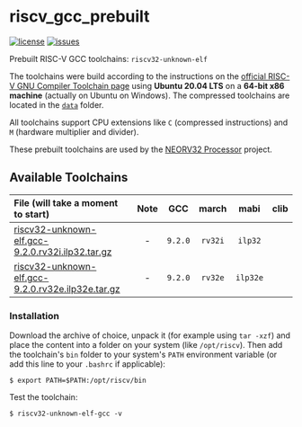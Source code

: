 # riscv_gcc_prebuilt

[![license](https://img.shields.io/github/license/stnolting/riscv_gcc_prebuilt)](https://github.com/stnolting/riscv_gcc_prebuilt/blob/master/LICENSE)
[![issues](https://img.shields.io/github/issues/stnolting/riscv_gcc_prebuilt)](https://github.com/stnolting/riscv_gcc_prebuilt/issues)

Prebuilt RISC-V GCC toolchains: `riscv32-unknown-elf`

The toolchains were build according to the instructions on the [official RISC-V GNU Compiler Toolchain page](https://github.com/riscv/riscv-gnu-toolchain)
using **Ubuntu 20.04 LTS** on a **64-bit x86 machine** (actually on Ubuntu on Windows). The compressed toolchains are located in
the [`data`](https://github.com/stnolting/riscv_gcc_prebuilt/tree/master/data) folder.

All toolchains support CPU extensions like `C` (compressed instructions) and `M` (hardware multiplier and divider).

These prebuilt toolchains are used by the [NEORV32 Processor](https://github.com/stnolting/neorv32) project.



## Available Toolchains

| File (will take a moment to start) | Note |GCC  | march | mabi | clib |
|:-----------------------------------|:----:|:---:|:-----:|:----:|:----:|
| [riscv32-unknown-elf.gcc-9.2.0.rv32i.ilp32.tar.gz](https://github.com/stnolting/riscv_gcc_prebuilt/raw/master/data/riscv32-unknown-elf.gcc-9.2.0.rv32i.ilp32.tar.gz)   | - | `9.2.0` | `rv32i` | `ilp32`  |  |
| [riscv32-unknown-elf.gcc-9.2.0.rv32e.ilp32e.tar.gz](https://github.com/stnolting/riscv_gcc_prebuilt/raw/master/data/riscv32-unknown-elf.gcc-9.2.0.rv32e.ilp32e.tar.gz) | - | `9.2.0` | `rv32e` | `ilp32e` |  |


### Installation

Download the archive of choice, unpack it (for example using `tar -xzf`) and place the content into a folder on your system (like `/opt/riscv`).
Then add the toolchain's `bin` folder to your system's `PATH` environment variable (or add this line to your `.bashrc` if applicable):

    $ export PATH=$PATH:/opt/riscv/bin

Test the toolchain:

    $ riscv32-unknown-elf-gcc -v
